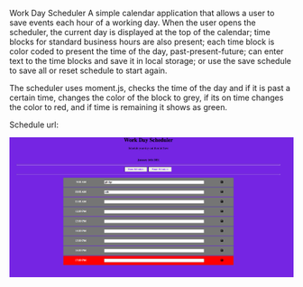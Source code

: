 Work Day Scheduler 
A simple calendar application that allows a user to save events each hour of a working day.
When the user opens the scheduler, the current day is displayed at the top of the calendar; time blocks for standard business hours are also present; each time block is color coded to 
present the time of the day, past-present-future; can enter text to the time blocks and save it in local storage; or use the save schedule to save all or reset schedule to start again. 

The scheduler uses moment.js, checks the time of the day and if it is past a certain time, changes the color of the block to grey, if its on time changes the color to red, and if time is remaining it shows as green. 

Schedule url: 

<img src="assets/images/Screen Shot 2021-01-16 at 5.04.32 PM.png">
